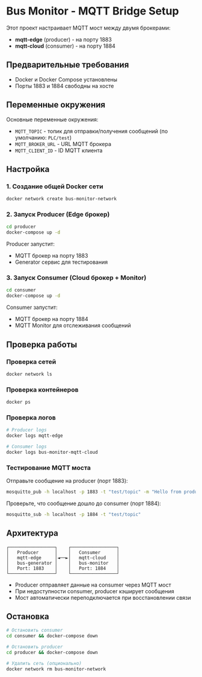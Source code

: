 # Bus Monitor - MQTT Bridge Setup

Этот проект настраивает MQTT мост между двумя брокерами:
- **mqtt-edge** (producer) - на порту 1883
- **mqtt-cloud** (consumer) - на порту 1884

## Предварительные требования

- Docker и Docker Compose установлены
- Порты 1883 и 1884 свободны на хосте

## Переменные окружения

Основные переменные окружения:

- `MQTT_TOPIC` - топик для отправки/получения сообщений (по умолчанию: `PLC/test`)
- `MQTT_BROKER_URL` - URL MQTT брокера
- `MQTT_CLIENT_ID` - ID MQTT клиента

## Настройка

### 1. Создание общей Docker сети

```bash
docker network create bus-monitor-network
```

### 2. Запуск Producer (Edge брокер)

```bash
cd producer
docker-compose up -d
```

Producer запустит:
- MQTT брокер на порту 1883
- Generator сервис для тестирования

### 3. Запуск Consumer (Cloud брокер + Monitor)

```bash
cd consumer
docker-compose up -d
```

Consumer запустит:
- MQTT брокер на порту 1884
- MQTT Monitor для отслеживания сообщений

## Проверка работы

### Проверка сетей
```bash
docker network ls
```

### Проверка контейнеров
```bash
docker ps
```

### Проверка логов
```bash
# Producer logs
docker logs mqtt-edge

# Consumer logs  
docker logs bus-monitor-mqtt-cloud
```

### Тестирование MQTT моста

Отправьте сообщение на producer (порт 1883):
```bash
mosquitto_pub -h localhost -p 1883 -t "test/topic" -m "Hello from producer"
```

Проверьте, что сообщение дошло до consumer (порт 1884):
```bash
mosquitto_sub -h localhost -p 1884 -t "test/topic"
```

## Архитектура

```
┌─────────────────┐    ┌─────────────────┐
│   Producer      │    │   Consumer      │
│   mqtt-edge     │◄──►│   mqtt-cloud    │
│   bus-generator │    │   bus-monitor   │
│   Port: 1883    │    │   Port: 1884    │
└─────────────────┘    └─────────────────┘
```

- Producer отправляет данные на consumer через MQTT мост
- При недоступности consumer, producer кэширует сообщения
- Мост автоматически переподключается при восстановлении связи

## Остановка

```bash
# Остановить consumer
cd consumer && docker-compose down

# Остановить producer  
cd producer && docker-compose down

# Удалить сеть (опционально)
docker network rm bus-monitor-network
``` 